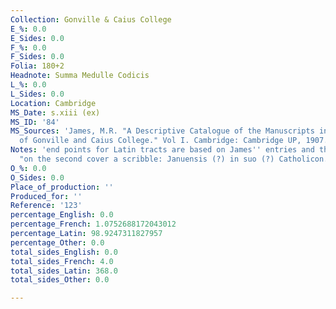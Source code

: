 ```yaml
---
Collection: Gonville & Caius College
E_%: 0.0
E_Sides: 0.0
F_%: 0.0
F_Sides: 0.0
Folia: 180+2
Headnote: Summa Medulle Codicis
L_%: 0.0
L_Sides: 0.0
Location: Cambridge
MS_Date: s.xiii (ex)
MS_ID: '84'
MS_Sources: 'James, M.R. "A Descriptive Catalogue of the Manuscripts in the Library
  of Gonville and Caius College." Vol I. Cambridge: Cambridge UP, 1907.'
Notes: 'end points for Latin tracts are based on James'' entries and therefore approximate;
  "on the second cover a scribble: Januensis (?) in suo (?) Catholicon."'
O_%: 0.0
O_Sides: 0.0
Place_of_production: ''
Produced_for: ''
Reference: '123'
percentage_English: 0.0
percentage_French: 1.0752688172043012
percentage_Latin: 98.9247311827957
percentage_Other: 0.0
total_sides_English: 0.0
total_sides_French: 4.0
total_sides_Latin: 368.0
total_sides_Other: 0.0

---
```

